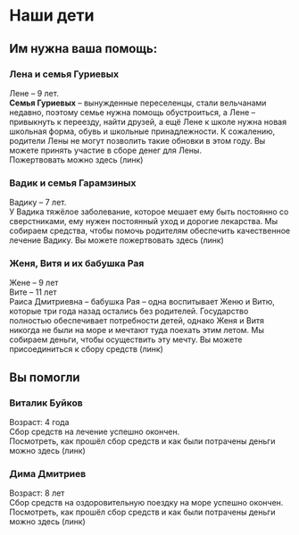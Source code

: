 <h1>Наши дети</h1>

<h2>Им нужна ваша помощь:</h2> 

<h3>Лена и семья Гуриевых</h3>
Лене – 9 лет.<br> 
<b>Семья Гуриевых</b> – вынужденные переселенцы, стали вельчанами недавно, поэтому семье нужна помощь обустроиться, а Лене – привыкнуть к переезду, найти друзей, а ещё Лене к школе нужна новая школьная форма, обувь и школьные принадлежности. К сожалению, родители Лены не могут позволить такие обновки в этом году. Вы можете принять участие в сборе денег для Лены. <br>
Пожертвовать можно здесь (линк)
<h3>Вадик и семья Гарамзиных</h3>
Вадику – 7 лет.<br>
У Вадика тяжёлое заболевание, которое мешает ему быть постоянно со сверстниками, ему нужен постоянный уход и дорогие лекарства. Мы собираем средства, чтобы помочь родителям обеспечить качественное лечение Вадику. Вы можете пожертвовать здесь (линк)<br>
<h3>Женя, Витя и их бабушка Рая</h3> 
Жене – 9 лет<br>
Вите – 11 лет<br>
Раиса Дмитриевна – бабушка Рая – одна воспитывает Женю и Витю, которые три года назад остались без родителей. Государство полностью обеспечивает потребности детей, однако Женя и Витя никогда не были на море и мечтают туда поехать этим летом. Мы собираем деньги, чтобы осуществить эту мечту. Вы можете присоединиться к сбору средств (линк) 

<h2>Вы помогли</h2> 

<h3>Виталик Буйков</h3>
Возраст: 4 года<br>
Сбор средств на лечение успешно окончен. <br>
Посмотреть, как прошёл сбор средств и как были потрачены деньги можно здесь (линк)
<h3>Дима Дмитриев</h3>
Возраст: 8 лет<br>
Сбор средств на оздоровительную поездку на море успешно окончен. <br>
Посмотреть, как прошёл сбор средств и как были потрачены деньги можно здесь (линк)

